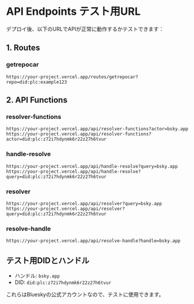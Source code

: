 # API Endpoints テスト用URL

デプロイ後、以下のURLでAPIが正常に動作するかテストできます：

## 1. Routes

### getrepocar

```
https://your-project.vercel.app/routes/getrepocar?repo=did:plc:example123
```

## 2. API Functions

### resolver-functions

```
https://your-project.vercel.app/api/resolver-functions?actor=bsky.app
https://your-project.vercel.app/api/resolver-functions?actor=did:plc:z72i7hdynmk6r22z27h6tvur
```

### handle-resolve

```
https://your-project.vercel.app/api/handle-resolve?query=bsky.app
https://your-project.vercel.app/api/handle-resolve?query=did:plc:z72i7hdynmk6r22z27h6tvur
```

### resolver

```
https://your-project.vercel.app/api/resolver?query=bsky.app
https://your-project.vercel.app/api/resolver?query=did:plc:z72i7hdynmk6r22z27h6tvur
```

### resolve-handle

```
https://your-project.vercel.app/api/resolve-handle?handle=bsky.app
```

## テスト用DIDとハンドル

- ハンドル: `bsky.app`
- DID: `did:plc:z72i7hdynmk6r22z27h6tvur`

これらはBlueskyの公式アカウントなので、テストに使用できます。
